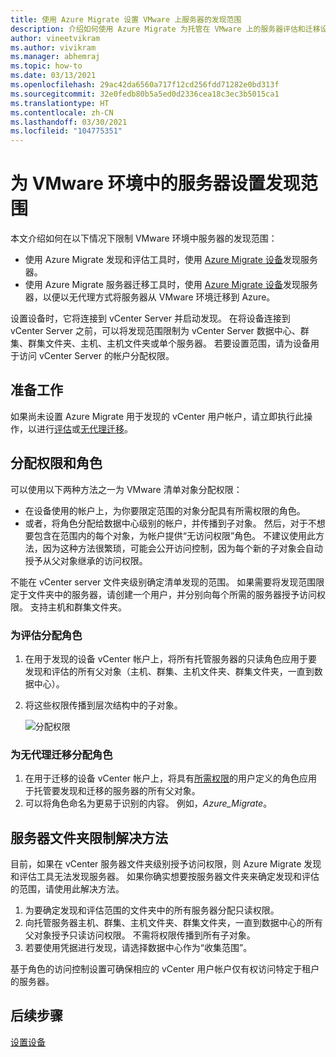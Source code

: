 ```yaml
---
title: 使用 Azure Migrate 设置 VMware 上服务器的发现范围
description: 介绍如何使用 Azure Migrate 为托管在 VMware 上的服务器评估和迁移设置发现范围。
author: vineetvikram
ms.author: vivikram
ms.manager: abhemraj
ms.topic: how-to
ms.date: 03/13/2021
ms.openlocfilehash: 29ac42da6560a717f12cd256fdd71282e0bd313f
ms.sourcegitcommit: 32e0fedb80b5a5ed0d2336cea18c3ec3b5015ca1
ms.translationtype: HT
ms.contentlocale: zh-CN
ms.lasthandoff: 03/30/2021
ms.locfileid: "104775351"
---
```

# <a name="set-discovery-scope-for-servers-in-vmware-environment"></a>为 VMware 环境中的服务器设置发现范围

本文介绍如何在以下情况下限制 VMware 环境中服务器的发现范围：

- 使用 Azure Migrate 发现和评估工具时，使用 [Azure Migrate 设备](migrate-appliance-architecture.md)发现服务器。
- 使用 Azure Migrate 服务器迁移工具时，使用 [Azure Migrate 设备](migrate-appliance-architecture.md)发现服务器，以便以无代理方式将服务器从 VMware 环境迁移到 Azure。

设置设备时，它将连接到 vCenter Server 并启动发现。 在将设备连接到 vCenter Server 之前，可以将发现范围限制为 vCenter Server 数据中心、群集、群集文件夹、主机、主机文件夹或单个服务器。 若要设置范围，请为设备用于访问 vCenter Server 的帐户分配权限。

## <a name="before-you-start"></a>准备工作

如果尚未设置 Azure Migrate 用于发现的 vCenter 用户帐户，请立即执行此操作，以进行[评估](./tutorial-discover-vmware.md#prepare-vmware)或[无代理迁移](./migrate-support-matrix-vmware-migration.md#agentless-migration)。


## <a name="assign-permissions-and-roles"></a>分配权限和角色

可以使用以下两种方法之一为 VMware 清单对象分配权限：

- 在设备使用的帐户上，为你要限定范围的对象分配具有所需权限的角色。
- 或者，将角色分配给数据中心级别的帐户，并传播到子对象。 然后，对于不想要包含在范围内的每个对象，为帐户提供“无访问权限”角色。 不建议使用此方法，因为这种方法很繁琐，可能会公开访问控制，因为每个新的子对象会自动授予从父对象继承的访问权限。

不能在 vCenter server 文件夹级别确定清单发现的范围。 如果需要将发现范围限定于文件夹中的服务器，请创建一个用户，并分别向每个所需的服务器授予访问权限。 支持主机和群集文件夹。


### <a name="assign-a-role-for-assessment"></a>为评估分配角色

1. 在用于发现的设备 vCenter 帐户上，将所有托管服务器的只读角色应用于要发现和评估的所有父对象（主机、群集、主机文件夹、群集文件夹，一直到数据中心）。
2. 将这些权限传播到层次结构中的子对象。

    ![分配权限](./media/tutorial-assess-vmware/assign-perms.png)

### <a name="assign-a-role-for-agentless-migration"></a>为无代理迁移分配角色

1. 在用于迁移的设备 vCenter 帐户上，将具有[所需权限](migrate-support-matrix-vmware-migration.md#vmware-requirements-agentless)的用户定义的角色应用于托管要发现和迁移的服务器的所有父对象。
2. 可以将角色命名为更易于识别的内容。 例如，<em>Azure_Migrate</em>。

## <a name="work-around-for-server-folder-restriction"></a>服务器文件夹限制解决方法

目前，如果在 vCenter 服务器文件夹级别授予访问权限，则 Azure Migrate 发现和评估工具无法发现服务器。 如果你确实想要按服务器文件夹来确定发现和评估的范围，请使用此解决方法。

1. 为要确定发现和评估范围的文件夹中的所有服务器分配只读权限。
2. 向托管服务器主机、群集、主机文件夹、群集文件夹，一直到数据中心的所有父对象授予只读访问权限。 不需将权限传播到所有子对象。
3. 若要使用凭据进行发现，请选择数据中心作为“收集范围”。


基于角色的访问控制设置可确保相应的 vCenter 用户帐户仅有权访问特定于租户的服务器。


## <a name="next-steps"></a>后续步骤

[设置设备](how-to-set-up-appliance-vmware.md)